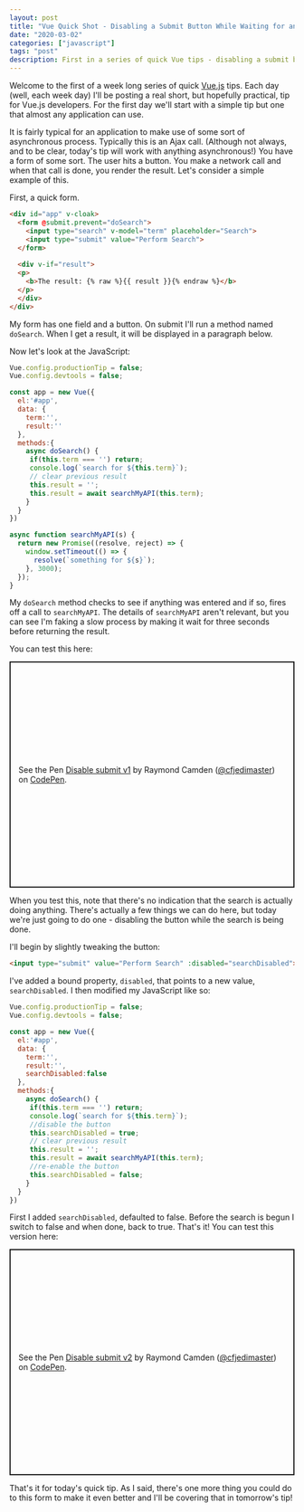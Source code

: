 ```yaml
---
layout: post
title: "Vue Quick Shot - Disabling a Submit Button While Waiting for an Ajax Call"
date: "2020-03-02"
categories: ["javascript"]
tags: "post"
description: First in a series of quick Vue tips - disabling a submit button while waiting for a remote call
---
```


Welcome to the first of a week long series of quick [Vue.js](https://vuejs.org/) tips. Each day (well, each week day) I'll be posting a real short, but hopefully practical, tip for Vue.js developers. For the first day we'll start with a simple tip but one that almost any application can use.

It is fairly typical for an application to make use of some sort of asynchronous process. Typically this is an Ajax call. (Although not always, and to be clear, today's tip will work with anything asynchronous!) You have a form of some sort. The user hits a button. You make a network call and when that call is done, you render the result. Let's consider a simple example of this.

First, a quick form.

```html
<div id="app" v-cloak>
  <form @submit.prevent="doSearch">
    <input type="search" v-model="term" placeholder="Search">
    <input type="submit" value="Perform Search">
  </form>
  
  <div v-if="result">
  <p>
    <b>The result: {% raw %}{{ result }}{% endraw %}</b>
  </p>
  </div>
</div>
```

My form has one field and a button. On submit I'll run a method named `doSearch`. When I get a result, it will be displayed in a paragraph below. 

Now let's look at the JavaScript:

```js
Vue.config.productionTip = false;
Vue.config.devtools = false;

const app = new Vue({
  el:'#app',
  data: {
    term:'',
    result:''
  },
  methods:{
    async doSearch() {
     if(this.term === '') return; 
     console.log(`search for ${this.term}`);
     // clear previous result
     this.result = '';
     this.result = await searchMyAPI(this.term);
    }
  }
})

async function searchMyAPI(s) {
  return new Promise((resolve, reject) => {
    window.setTimeout(() => {
      resolve(`something for ${s}`);
    }, 3000);
  });
}
```

My `doSearch` method checks to see if anything was entered and if so, fires off a call to `searchMyAPI`. The details of `searchMyAPI` aren't relevant, but you can see I'm faking a slow process by making it wait for three seconds before returning the result.

You can test this here:

<p class="codepen" data-height="400" data-theme-id="dark" data-default-tab="js,result" data-user="cfjedimaster" data-slug-hash="OJVgqwL" style="height: 400px; box-sizing: border-box; display: flex; align-items: center; justify-content: center; border: 2px solid; margin: 1em 0; padding: 1em;" data-pen-title="Disable submit v1">
  <span>See the Pen <a href="https://codepen.io/cfjedimaster/pen/OJVgqwL">
  Disable submit v1</a> by Raymond Camden (<a href="https://codepen.io/cfjedimaster">@cfjedimaster</a>)
  on <a href="https://codepen.io">CodePen</a>.</span>
</p>
<script async src="https://static.codepen.io/assets/embed/ei.js"></script>

When you test this, note that there's no indication that the search is actually doing anything. There's actually a few things we can do here, but today we're just going to do one - disabling the button while the search is being done.

I'll begin by slightly tweaking the button:

```html
<input type="submit" value="Perform Search" :disabled="searchDisabled">
```

I've added a bound property, `disabled`, that points to a new value, `searchDisabled`. I then modified my JavaScript like so:

```js
Vue.config.productionTip = false;
Vue.config.devtools = false;

const app = new Vue({
  el:'#app',
  data: {
    term:'',
    result:'',
    searchDisabled:false
  },
  methods:{
    async doSearch() {
     if(this.term === '') return; 
     console.log(`search for ${this.term}`);
     //disable the button
     this.searchDisabled = true;
     // clear previous result
     this.result = '';
     this.result = await searchMyAPI(this.term);
     //re-enable the button
     this.searchDisabled = false;
    }
  }
})
```

First I added `searchDisabled`, defaulted to false. Before the search is begun I switch to false and when done, back to true. That's it! You can test this version here:

<p class="codepen" data-height="400" data-theme-id="dark" data-default-tab="js,result" data-user="cfjedimaster" data-slug-hash="VwLWRgg" style="height: 400px; box-sizing: border-box; display: flex; align-items: center; justify-content: center; border: 2px solid; margin: 1em 0; padding: 1em;" data-pen-title="Disable submit v2">
  <span>See the Pen <a href="https://codepen.io/cfjedimaster/pen/VwLWRgg">
  Disable submit v2</a> by Raymond Camden (<a href="https://codepen.io/cfjedimaster">@cfjedimaster</a>)
  on <a href="https://codepen.io">CodePen</a>.</span>
</p>
<script async src="https://static.codepen.io/assets/embed/ei.js"></script>

That's it for today's quick tip. As I said, there's one more thing you could do to this form to make it even better and I'll be covering that in tomorrow's tip!
